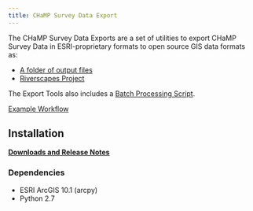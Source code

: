 ```yaml
---
title: CHaMP Survey Data Export
---
```


The CHaMP Survey Data Exports are a set of utilities to export CHaMP Survey Data in ESRI-proprietary formats to open source GIS data formats as:

- [A folder of output files](folder_export)
- [Riverscapes Project](project_export)

The Export Tools also includes a [Batch Processing Script](batch_process).

[Example Workflow](workflow)

## Installation


**[Downloads and Release Notes](ReleaseNotes)**

### Dependencies

* ESRI ArcGIS 10.1 (arcpy)
* Python 2.7

